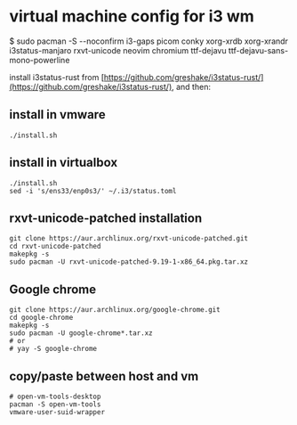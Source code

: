 # virtual machine config for i3 wm

$ sudo pacman -S --noconfirm i3-gaps picom conky xorg-xrdb xorg-xrandr i3status-manjaro rxvt-unicode neovim chromium ttf-dejavu ttf-dejavu-sans-mono-powerline

install i3status-rust from [https://github.com/greshake/i3status-rust/](https://github.com/greshake/i3status-rust/), and then:

## install in vmware

    ./install.sh

## install in virtualbox

    ./install.sh
    sed -i 's/ens33/enp0s3/' ~/.i3/status.toml

## rxvt-unicode-patched installation

    git clone https://aur.archlinux.org/rxvt-unicode-patched.git
    cd rxvt-unicode-patched
    makepkg -s
    sudo pacman -U rxvt-unicode-patched-9.19-1-x86_64.pkg.tar.xz

## Google chrome

    git clone https://aur.archlinux.org/google-chrome.git
    cd google-chrome
    makepkg -s
    sudo pacman -U google-chrome*.tar.xz
    # or
    # yay -S google-chrome

## copy/paste between host and vm

    # open-vm-tools-desktop
    pacman -S open-vm-tools
    vmware-user-suid-wrapper

